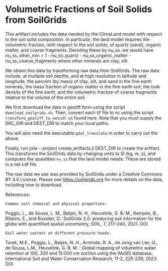# Volumetric Fractions of Soil Solids from SoilGrids

This artifact includes the data needed by the ClimaLand model with respect to the soil solid
composition. In particular, the land model requires the volumetric fraction, with respect to the soil
solids, of quartz (sand), organic matter, and coarse fragments. Denoting these by nu_ss, we would have
nu_ss_other_min = 1 - nu_ss_quartz - nu_ss_organic_matter - nu_ss_coarse_fragments
where other minerals are clay, silt.

We obtain this data by transforming raw data from SoilGrids. The raw data include, at multiple soil depths,
and at high resolution in latitude and longitude, the percent (by mass) of clay, silt, and sand in the
fine earth minerals, the mass fraction of organic matter in the fine earth soil, the bulk density of the
fine earth, and the volumetric fraction of coarse fragments relative to the volume of the entire soil.

We first download the data in geotiff form using the script `download_soilgrids.sh`. Then,
convert each tif file to nc using the script `transform_geotiff_to_netcdf.sh` found here.
Note that you must supply the SRC_DIR and DEST_DIR to match your local paths.

You will also need the executable `gdal_translate` in order to carry out the above.

Finally,  run julia --project create_artifacts.jl DEST_DIR to create the artifact. This transforms
the SoilGrids data by changing units to SI (kg, m, s), and computes the quantities `nu_ss` that the land model
needs. These are stored in a net cdf file.

The raw data we use was provided by SoilGrids under a Creative Commons BY 4.0 License. Please see https://soilgrids.org
for more details on the data, including how to download.

References:

    Common soil chemical and physical properties:

Poggio, L., de Sousa, L. M., Batjes, N. H., Heuvelink, G. B. M., Kempen, B., Ribeiro, E., and Rossiter, D.: SoilGrids 2.0: producing soil information for the globe with quantified spatial uncertainty, SOIL, 7, 217–240, 2021. DOI

    Soil water content at different pressure heads:

Turek, M.E.,  Poggio, L., Batjes, N. H., Armindo, R. A.,  de Jong van Lier, Q.,  de Sousa, L.M.,  Heuvelink, G. B. M. : Global mapping of volumetric water retention at 100, 330 and 15 000 cm suction using the WoSIS database, International Soil and Water Conservation Research, 11-2, 225-239, 2023. DOI

 

